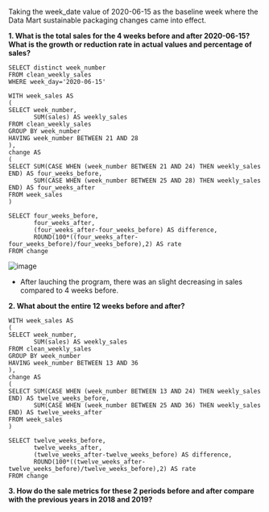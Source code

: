 Taking the week_date value of 2020-06-15 as the baseline week where the Data Mart sustainable packaging changes came into effect.

__1. What is the total sales for the 4 weeks before and after 2020-06-15? What is the growth or reduction rate in actual values and percentage of sales?__
```
SELECT distinct week_number
FROM clean_weekly_sales                 
WHERE week_day='2020-06-15'    

WITH week_sales AS 
(
SELECT week_number, 
       SUM(sales) AS weekly_sales
FROM clean_weekly_sales                                    
GROUP BY week_number                                   
HAVING week_number BETWEEN 21 AND 28
),                                  
change AS
(                                  
SELECT SUM(CASE WHEN (week_number BETWEEN 21 AND 24) THEN weekly_sales END) AS four_weeks_before, 
       SUM(CASE WHEN (week_number BETWEEN 25 AND 28) THEN weekly_sales END) AS four_weeks_after 
FROM week_sales
)                 
                                  
SELECT four_weeks_before, 
       four_weeks_after, 
       (four_weeks_after-four_weeks_before) AS difference,
       ROUND(100*((four_weeks_after-four_weeks_before)/four_weeks_before),2) AS rate
FROM change     
```
![image](https://user-images.githubusercontent.com/89729029/136659616-352dd4a4-f3b0-47c0-a6ca-0f76d39fbef2.png)

- After lauching the program, there was an slight decreasing in sales compared to 4 weeks before.

__2. What about the entire 12 weeks before and after?__
```
WITH week_sales AS 
(
SELECT week_number, 
       SUM(sales) AS weekly_sales
FROM clean_weekly_sales                                    
GROUP BY week_number                                   
HAVING week_number BETWEEN 13 AND 36
),                                  
change AS
(                                  
SELECT SUM(CASE WHEN (week_number BETWEEN 13 AND 24) THEN weekly_sales END) AS twelve_weeks_before, 
       SUM(CASE WHEN (week_number BETWEEN 25 AND 36) THEN weekly_sales END) AS twelve_weeks_after 
FROM week_sales
)                 
                                  
SELECT twelve_weeks_before, 
       twelve_weeks_after, 
       (twelve_weeks_after-twelve_weeks_before) AS difference,
       ROUND(100*((twelve_weeks_after-twelve_weeks_before)/twelve_weeks_before),2) AS rate
FROM change                                    
```
__3. How do the sale metrics for these 2 periods before and after compare with the previous years in 2018 and 2019?__
